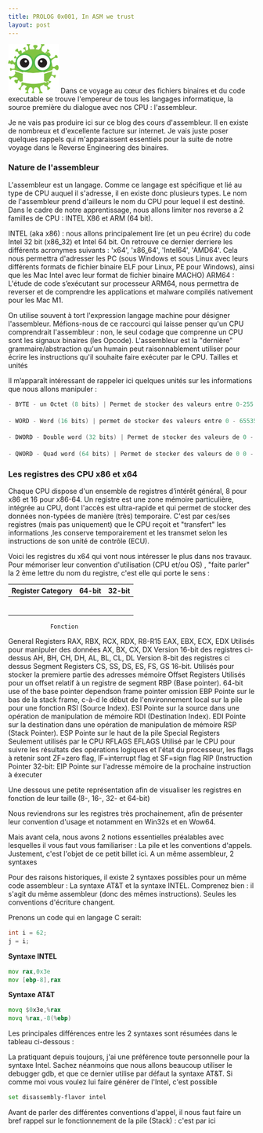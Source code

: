 ```yaml
---
title: PROLOG 0x001, In ASM we trust 
layout: post
---
```


<img height="100" src="../images/virus-2.png"/>
Dans ce voyage au cœur des fichiers binaires et du code executable se trouve l'empereur de tous les langages informatique, la source première du dialogue avec nos CPU : l'assembleur.

Je ne vais pas produire ici sur ce blog des cours d'assembleur. Il en existe de nombreux et d'excellente facture sur internet. Je vais juste poser quelques rappels qui m'apparaissent essentiels pour la suite de notre voyage dans le Reverse Engineering des binaires.

### Nature de l'assembleur

L'assembleur est un langage. Comme ce langage est spécifique et lié au type de CPU auquel il s'adresse, il en existe donc plusieurs types. Le nom de l'assembleur prend d'ailleurs le nom du CPU pour lequel il est destiné. Dans le cadre de notre apprentissage, nous allons limiter nos reverse a 2 familles de CPU : INTEL X86 et ARM (64 bit). 

INTEL (aka x86) : nous allons principalement lire (et un peu écrire) du code Intel 32 bit (x86_32) et Intel 64 bit. On retrouve ce dernier derriere les différents acronymes suivants : 'x64', 'x86_64', 'Intel64', 'AMD64'. Cela nous permettra d'adresser les PC (sous Windows et sous Linux avec leurs différents formats de fichier binaire ELF pour Linux, PE pour Windows), ainsi que les Mac Intel avec leur format de fichier binaire MACHO) ARM64 : L'étude de code s’exécutant sur processeur ARM64, nous permettra de reverser et de comprendre les applications et malware compilés nativement pour les Mac M1.

On utilise souvent à tort l'expression langage machine pour désigner l'assembleur. Méfions-nous de ce raccourci qui laisse penser qu'un CPU comprendrait l'assembleur : non, le seul codage que comprenne un CPU sont les signaux binaires (les Opcode). L'assembleur est la "dernière" grammaire/abstraction qu'un humain peut raisonnablement utiliser pour écrire les instructions qu'il souhaite faire exécuter par le CPU.
Tailles et unités

Il m’apparaît intéressant de rappeler ici quelques unités sur les  informations que nous allons manipuler :
```c
- BYTE - un Octet (8 bits) | Permet de stocker des valeurs entre 0-255 ou -128 à 127 

- WORD - Word (16 bits) | permet de stocker des valeurs entre 0 - 65535 ou -32768 à 32767 

- DWORD - Double word (32 bits) | Permet de stocker des valeurs de 0 - 232 

- QWORD - Quad word (64 bits) | Permet de stocker des valeurs de 0 0 - 2^64
```
### Les registres des CPU x86 et x64

Chaque CPU dispose d'un ensemble de registres d’intérêt général, 8 pour x86 et 16 pour x86-64. Un registre est une zone mémoire particulière, intégrée au CPU, dont l'accès est ultra-rapide et qui permet de stocker des données non-typées de manière (très) temporaire. C'est par ces/ses registres (mais pas uniquement) que le CPU reçoit et "transfert" les informations ,les conserve temporairement et les transmet selon les instructions de son unité de contrôle (ECU).

Voici les registres du x64 qui vont nous intéresser le plus dans nos travaux. Pour mémoriser leur convention d'utilisation (CPU et/ou OS) , "faite parler" la 2 ème lettre du nom du registre, c'est elle qui porte le sens :

|  Register Category    | 64-bit     |   32-bit  |
|-----|-----|-----|
|     |     |     |
|     |     |     |
|     |     |     |
|     |     |     |
|     |     |     |
|     |     |     |
|     |     |     |

		 	 	Fonction
General Registers 	RAX, RBX, RCX, RDX, R8-R15 	EAX, EBX, ECX, EDX 		Utilisés pour manipuler des données
AX, BX, CX, DX 	Version 16-bit des registres ci-dessus
AH, BH, CH, DH, AL, BL, CL, DL 	Version 8-bit des registres ci dessus
Segment Registers 			CS, SS, DS, ES, FS, GS 	16-bit. Utilisés pour stocker la premiere partie des adresses mémoire
Offset Registers 				Utilisés pour un offset relatif à un registre de segment
RBP (Base pointer). 64-bit use of the base pointer dependson frame pointer omission 	EBP 		Pointe sur le bas de la stack frame, c-à-d le début de l'environnement local sur la pile pour une fonction
RSI (Source Index). 	ESI 		Pointe sur la source dans une opération de manipulation de mémoire
RDI (Destination Index). 	EDI 		Pointe sur la destination dans une opération de manipulation de mémoire
RSP (Stack Pointer). 	ESP 		Pointe sur le haut de la pile
Special Registers 				Seulement utilisés par le CPU
RFLAGS 	EFLAGS 		Utilisé par le CPU pour suivre les résultats des opérations logiques et l'état du processeur, les flags à retenir sont ZF=zero flag, IF=interrupt flag et SF=sign flag
RIP (Instruction Pointer 	32-bit: EIP 		Pointe sur l'adresse mémoire de la prochaine instruction à éxecuter

Une dessous une petite représentation afin de visualiser les registres en fonction de leur taille (8-, 16-, 32- et 64-bit)

Nous reviendrons sur les registres très prochainement, afin de présenter leur convention d'usage et notamment en Win32s et en Wow64.

Mais avant cela, nous avons 2 notions essentielles préalables avec lesquelles il vous faut vous familiariser : La pile et les conventions d'appels. Justement, c'est l'objet de ce petit billet ici.
A un même assembleur, 2 syntaxes

Pour des raisons historiques, il existe 2 syntaxes possibles pour un même code assembleur : La syntaxe AT&T et la syntaxe INTEL. Comprenez bien : il s'agit du même assembleur (donc des mêmes instructions). Seules les conventions d'écriture changent.

Prenons un code qui en langage C serait:
````c
int i = 62;
j = i;
````
**Syntaxe INTEL**
````asm
mov rax,0x3e
mov [ebp-8],rax
````
**Syntaxe AT&T**
```asm
movq $0x3e,%rax
movq %rax,-8(%ebp)
```



Les principales différences entre les 2 syntaxes sont résumées dans le tableau ci-dessous :

La pratiquant depuis toujours, j'ai une préférence toute personnelle pour la syntaxe Intel. Sachez néanmoins que nous allons beaucoup utiliser le debugger gdb, et que ce dernier utilise par défaut la syntaxe AT&T. Si comme moi vous voulez lui faire générer de l'Intel, c'est possible

```bash
set disassembly-flavor intel
```

Avant de parler des différentes conventions d'appel, il nous faut faire un bref rappel sur le fonctionnement de la pile (Stack) : c'est par ici